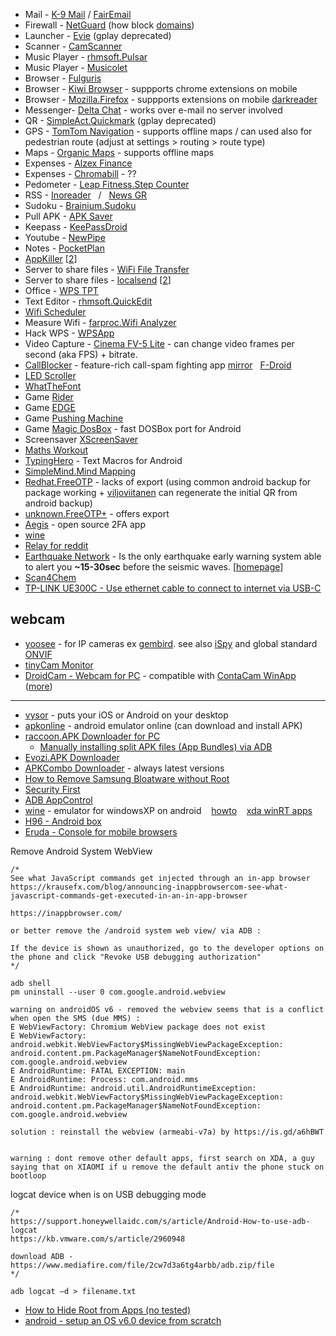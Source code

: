 * Mail - [K-9 Mail](https://play.google.com/store/apps/details?id=com.fsck.k9) / [FairEmail](https://f-droid.org/en/packages/eu.faircode.email/)  
* Firewall - [NetGuard](https://play.google.com/store/apps/details?id=eu.faircode.netguard)  (how block [domains](https://github.com/M66B/NetGuard/blob/master/ADBLOCKING.md))
* Launcher - [Evie](https://m.apkpure.com/evie-launcher/is.shortcut) (gplay deprecated)  
* Scanner - [CamScanner](https://play.google.com/store/apps/details?id=com.intsig.camscanner)  
* Music Player - [rhmsoft.Pulsar](https://play.google.com/store/apps/details?id=com.rhmsoft.pulsar)  
* Music Player - [Musicolet](https://krosbits.in/musicolet/)  
* Browser - [Fulguris](https://github.com/Slion/Fulguris)
* Browser - [Kiwi Browser](https://kiwibrowser.com/) - suppports chrome extensions on mobile
* Browser - [Mozilla.Firefox](https://play.google.com/store/apps/details?id=org.mozilla.firefox) - suppports extensions on mobile [darkreader](https://darkreader.org/tips/mobile/)
* Messenger- [Delta Chat](https://delta.chat/en/) - works over e-mail no server involved
* QR - [SimpleAct.Quickmark](http://quickmark.com.tw/En/basic/index.asp) (gplay deprecated)  
* GPS - [TomTom Navigation](https://play.google.com/store/apps/details?id=com.tomtom.gplay.navapp) - supports offline maps / can used also for pedestrian route (adjust at settings > routing > route type)  
* Maps - [Organic Maps](https://github.com/organicmaps/organicmaps) - supports offline maps
* Expenses - [Alzex Finance](https://play.google.com/store/apps/details?id=com.alzex.finance.pro)  
* Expenses - [Chromabill](https://www.chromabill.com/) - ??  
* Pedometer - [Leap Fitness.Step Counter](https://play.google.com/store/apps/details?id=pedometer.steptracker.calorieburner.stepcounter)  
* RSS - [Inoreader](https://play.google.com/store/apps/details?id=com.innologica.inoreader) &nbsp; / &nbsp; [News GR](https://play.google.com/store/apps/details?id=com.ngoumotsios.rss_reader)  
* Sudoku - [Brainium.Sudoku](https://play.google.com/store/apps/details?id=com.brainium.sudoku.free)  
* Pull APK - [APK Saver](https://play.google.com/store/apps/details?id=com.sdkdevelopers.apksaver)  
* Keepass - [KeePassDroid](https://play.google.com/store/apps/details?id=com.android.keepass)  
* Youtube - [NewPipe](https://newpipe.net/)  
* Notes - [PocketPlan](https://github.com/estep248/PocketPlan)  
* [AppKiller](https://play.google.com/store/apps/details?id=com.dp.appkiller) [[2](https://apkcombo.com/appkiller-force-stop-apps/com.dp.appkiller/)]
* Server to share files - [WiFi File Transfer](https://play.google.com/store/apps/details?id=com.smarterdroid.wififiletransfer) 
* Server to share files - [localsend](https://github.com/localsend/localsend) [[2](https://f-droid.org/packages/org.localsend.localsend_app/)]
* Office - [WPS TPT](https://play.google.com/store/apps/details?id=cn.wps.moffice_eng)  
* Text Editor - [rhmsoft.QuickEdit](https://play.google.com/store/apps/details?id=com.rhmsoft.edit)  
* [Wifi Scheduler](https://play.google.com/store/apps/details?id=com.manimahler.android.scheduler3g)
* Measure Wifi - [farproc.Wifi Analyzer](https://play.google.com/store/apps/details?id=com.farproc.wifi.analyzer)  
* Hack WPS - [WPSApp](https://play.google.com/store/apps/details?id=com.themausoft.wpsapp)  
* Video Capture - [Cinema FV-5 Lite](https://play.google.com/store/apps/details?id=com.flavionet.android.cinema.lite) - can change video frames per second (aka FPS) + bitrate.  
* [CallBlocker](https://gitlab.com/bitfireAT/NoPhoneSpam/) - feature-rich call-spam fighting app [mirror](https://github.com/eaglx/CallBlocker) &nbsp; [F-Droid](https://f-droid.org/packages/at.bitfire.nophonespam/)  
* [LED Scroller](https://play.google.com/store/apps/details?id=oops.ledscroller)  
* [WhatTheFont](https://play.google.com/store/apps/details?id=com.monotype.whatthefont)  
* Game [Rider](https://play.google.com/store/apps/details?id=com.ketchapp.rider)  
* Game [EDGE](https://play.google.com/store/apps/details?id=net.mobigame.edge.demo)  
* Game [Pushing Machine](https://play.google.com/store/apps/details?id=com.reactor.pushingmachine) 
* Game [Magic DosBox](https://play.google.com/store/apps/details?id=bruenor.magicbox) - fast DOSBox port for Android
* Screensaver [XScreenSaver](https://play.google.com/store/apps/details?id=org.jwz.android.xscreensaver)  
* [Maths Workout](https://play.google.com/store/apps/details?id=io.ts.mathworkout)
* [TypingHero](https://typinghero.app/) - Text Macros for Android  
* [SimpleMind.Mind Mapping](https://play.google.com/store/apps/details?id=com.modelmakertools.simplemindfree)  
* [Redhat.FreeOTP](https://freeotp.github.io/) - lacks of export (using common android backup for package working + [viljoviitanen](https://github.com/viljoviitanen/freeotp-export) can regenerate the initial QR from android backup)
* [unknown.FreeOTP+](https://play.google.com/store/apps/details?id=org.liberty.android.freeotpplus) - offers export
* [Aegis](https://github.com/beemdevelopment/Aegis) - open source 2FA app
* [wine](https://dl.winehq.org/wine-builds/android/)
* [Relay for reddit](https://play.google.com/store/apps/details?id=free.reddit.news)
* [Earthquake Network](https://play.google.com/store/apps/details?id=com.finazzi.distquake) - Is the only earthquake early warning system able to alert you **~15-30sec** before the seismic waves. [[homepage](https://sismo.app/)]
* [Scan4Chem](https://www.askreach.eu/scan4chem-app-for-checking-substances-of-very-high-concern-in-products-launched/)
* [TP-LINK UE300C - Use ethernet cable to connect to internet via USB-C](https://www.tp-link.com/us/home-networking/usb-converter/ue300c/)  

## webcam
* [yoosee](https://play.google.com/store/apps/details?id=com.yoosee) - for IP cameras ex [gembird](https://gembird.com/item.aspx?id=11674). see also [iSpy](https://www.ispyconnect.com/camera/gembird) and global standard [ONVIF](https://www.onvif.org/)
* [tinyCam Monitor](https://play.google.com/store/apps/details?id=com.alexvas.dvr.pro)  
* [DroidCam - Webcam for PC](https://play.google.com/store/apps/details?id=com.dev47apps.droidcam) - compatible with [ContaCam WinApp](https://www.contaware.com/contacam.html) ([more](https://www.geckoandfly.com/24976/diy-home-surveillance-webcam/))
---

* [vysor](https://www.vysor.io/) - puts your iOS or Android on your desktop
* [apkonline](https://www.apkonline.net/free-android-online-emulator/run-android-online-emulator) - android emulator online (can download and install APK)
* [raccoon.APK Downloader for PC](https://raccoon.onyxbits.de/)
  * [Manually installing split APK files (App Bundles) via ADB](https://raccoon.onyxbits.de/blog/install-split-apk-adb/)  
* [Evozi.APK Downloader](https://apps.evozi.com/apk-downloader/)
* [APKCombo Downloader](https://apkcombo.com) - always latest versions
* [How to Remove Samsung Bloatware without Root](https://technastic.com/remove-samsung-bloatware-safe-to-remove-apps/)  
* [Security First](https://secfirst.org/)  
* [ADB AppControl](https://adbappcontrol.com)
* [wine](https://dl.winehq.org/wine-builds/android/) - emulator for windowsXP on android &nbsp;&nbsp; [howto](https://www.makeuseof.com/tag/run-windows-apps-android/) &nbsp;&nbsp; [xda winRT apps](https://forum.xda-developers.com/t/desktop-apps-ported-to-windows-rt.2092348/#post-36534446)  
* [H96 - Android box](https://www.h96tvbox.com/firmware-download/)
* [Eruda - Console for mobile browsers](https://eruda.liriliri.io/)

Remove Android System WebView
```
/*
See what JavaScript commands get injected through an in-app browser
https://krausefx.com/blog/announcing-inappbrowsercom-see-what-javascript-commands-get-executed-in-an-in-app-browser

https://inappbrowser.com/

or better remove the /android system web view/ via ADB :

If the device is shown as unauthorized, go to the developer options on the phone and click "Revoke USB debugging authorization"
*/

adb shell
pm uninstall --user 0 com.google.android.webview

warning on androidOS v6 - removed the webview seems that is a conflict when open the SMS (due MMS) :
E WebViewFactory: Chromium WebView package does not exist
E WebViewFactory: android.webkit.WebViewFactory$MissingWebViewPackageException: android.content.pm.PackageManager$NameNotFoundException: com.google.android.webview
E AndroidRuntime: FATAL EXCEPTION: main
E AndroidRuntime: Process: com.android.mms
E AndroidRuntime: android.util.AndroidRuntimeException: android.webkit.WebViewFactory$MissingWebViewPackageException: android.content.pm.PackageManager$NameNotFoundException: com.google.android.webview

solution : reinstall the webview (armeabi-v7a) by https://is.gd/a6hBWT


warning : dont remove other default apps, first search on XDA, a guy saying that on XIAOMI if u remove the default antiv the phone stuck on bootloop
```

logcat device when is on USB debugging mode
```
/*
https://support.honeywellaidc.com/s/article/Android-How-to-use-adb-logcat  
https://kb.vmware.com/s/article/2960948

download ADB - https://www.mediafire.com/file/2cw7d3a6tg4arbb/adb.zip/file
*/

adb logcat –d > filename.txt
```

* [How to Hide Root from Apps (no tested)](https://drfone.wondershare.com/root/hide-root-from-apps.html)
* [android - setup an OS v6.0 device from scratch](https://www.pipiscrew.com/threads/android-setup-an-os-v6-0-device-from-scratch.77483/#post-76351)